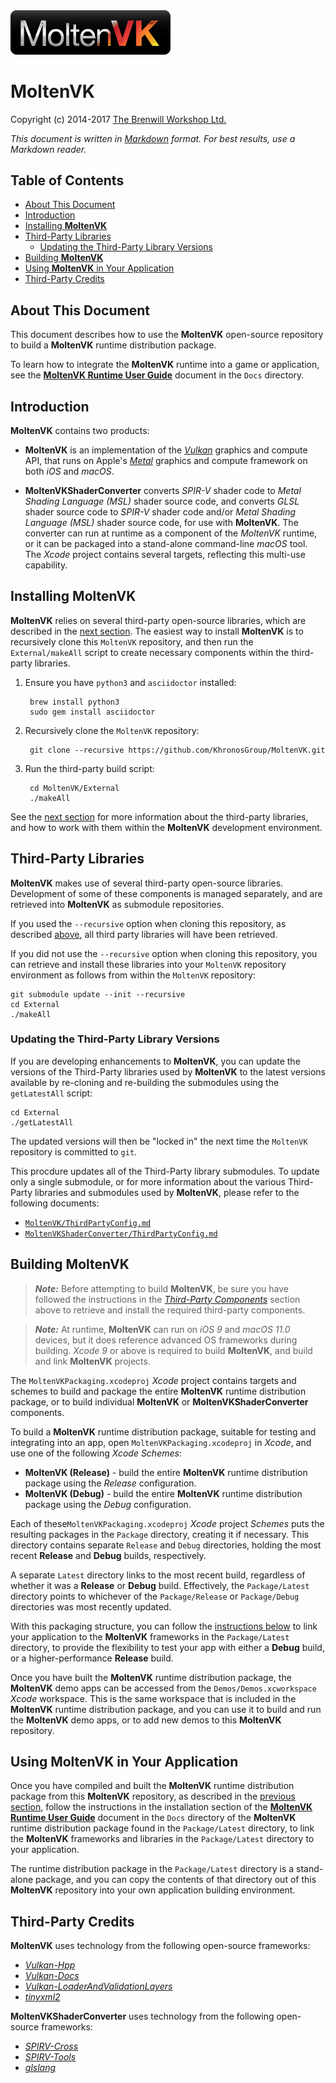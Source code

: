 <a class="site-logo" href="https://github.com/KhronosGroup/MoltenVK" title="MoltenVK">
	<img src="Docs/images/MoltenVK-Logo-Banner.png" alt="MoltenVK" style="width:256px;height:auto">
</a>



MoltenVK
========

Copyright (c) 2014-2017 [The Brenwill Workshop Ltd.](http://www.brenwill.com)

*This document is written in [Markdown](http://en.wikipedia.org/wiki/Markdown) format. 
For best results, use a Markdown reader.*



Table of Contents
-----------------

- [About This Document](#about_this)
- [Introduction](#intro)
- [Installing **MoltenVK**](#install)
- [Third-Party Libraries](#third-party)
	- [Updating the Third-Party Library Versions](#update_third-party)
- [Building **MoltenVK**](#building)
- [Using **MoltenVK** in Your Application](#using)
- [Third-Party Credits](#credits)



<a name="about_this"></a>
About This Document
-------------------

This document describes how to use the **MoltenVK** open-source repository to build a **MoltenVK** 
runtime distribution package.

To learn how to integrate the **MoltenVK** runtime into a game or application, see the 
[**MoltenVK Runtime User Guide**](Docs/MoltenVK_Runtime_UserGuide.md) document in the `Docs` directory. 



<a name="intro"></a>
Introduction
------------

**MoltenVK** contains two products:

- **MoltenVK** is an implementation of the [*Vulkan*](https://www.khronos.org/vulkan) 
  graphics and compute API, that runs on Apple's [*Metal*](https://developer.apple.com/metal) 
  graphics and compute framework on both *iOS* and *macOS*.

- **MoltenVKShaderConverter** converts *SPIR-V* shader code to *Metal Shading Language (MSL)*
  shader source code, and converts *GLSL* shader source code to *SPIR-V* shader code and/or
  *Metal Shading Language (MSL)* shader source code, for use with **MoltenVK**. The converter
  can run at runtime as a component of the *MoltenVK* runtime, or it can be packaged into a 
  stand-alone command-line *macOS* tool. The *Xcode* project contains several targets, 
  reflecting this multi-use capability.



<a name="install"></a>
Installing **MoltenVK**
-----------------------

**MoltenVK** relies on several third-party open-source libraries, which are described in the 
[next section](#third-party). The easiest way to install **MoltenVK** is to recursively clone 
this `MoltenVK` repository, and then run the `External/makeAll` script to create necessary 
components within the third-party libraries.

1. Ensure you have `python3` and `asciidoctor` installed:

		brew install python3
		sudo gem install asciidoctor

2. Recursively clone the `MoltenVK` repository:

		git clone --recursive https://github.com/KhronosGroup/MoltenVK.git

3. Run the third-party build script:

		cd MoltenVK/External
		./makeAll

See the [next section](#third-party) for more information about the third-party libraries, 
and how to work with them within the **MoltenVK** development environment.


<a name="third-party"></a>
Third-Party Libraries
---------------------

**MoltenVK** makes use of several third-party open-source libraries.
Development of some of these components is managed separately, and are retrieved into
**MoltenVK** as submodule repositories.

If you used the `--recursive` option when cloning this repository, as described 
[above](#install), all third party libraries will have been retrieved.

If you did not use the `--recursive` option when cloning this repository, you can retrieve 
and install these libraries into your `MoltenVK` repository environment as follows from within
the `MoltenVK` repository:

	git submodule update --init --recursive
	cd External
	./makeAll


<a name="update_third-party"></a>
### Updating the Third-Party Library Versions

If you are developing enhancements to **MoltenVK**, you can update the versions of the 
Third-Party libraries used by **MoltenVK** to the latest versions available by re-cloning 
and re-building the submodules using the `getLatestAll` script:

	cd External
	./getLatestAll

The updated versions will then be "locked in" the next time the `MoltenVK` repository is committed to `git`.

This procdure updates all of the Third-Party library submodules. To update only a single submodule,
or for more information about the various Third-Party libraries and submodules used by **MoltenVK**,
please refer to the following documents:

- [`MoltenVK/ThirdPartyConfig.md`](MoltenVK/ThirdPartyConfig.md)
- [`MoltenVKShaderConverter/ThirdPartyConfig.md`](MoltenVKShaderConverter/ThirdPartyConfig.md)



<a name="building"></a>
Building **MoltenVK**
-------------------

>***Note:*** Before attempting to build **MoltenVK**, be sure you have followed the 
instructions in the [*Third-Party Components*](#third-party) section above to retrieve 
and install the required third-party components.

>***Note:*** At runtime, **MoltenVK** can run on *iOS 9* and *macOS 11.0* devices, 
>but it does reference advanced OS frameworks during building. *Xcode 9* 
>or above is required to build **MoltenVK**, and build and link **MoltenVK** projects.

The `MoltenVKPackaging.xcodeproj` *Xcode* project contains targets and schemes to build 
and package the entire **MoltenVK** runtime distribution package, or to build individual 
**MoltenVK** or **MoltenVKShaderConverter** components.

To build a **MoltenVK** runtime distribution package, suitable for testing and integrating into an app, 
open `MoltenVKPackaging.xcodeproj` in *Xcode*, and use one of the following *Xcode Schemes*:

- **MoltenVK (Release)** - build the entire **MoltenVK** runtime distribution package using the 
  *Release* configuration.
- **MoltenVK (Debug)** - build the entire **MoltenVK** runtime distribution package using the 
  *Debug* configuration.

Each of these`MoltenVKPackaging.xcodeproj` *Xcode* project *Schemes* puts the resulting packages in the 
`Package` directory, creating it if necessary. This directory contains separate `Release` and `Debug` 
directories, holding the most recent **Release** and **Debug** builds, respectively.

A separate `Latest` directory links to  the most recent build, regardless of whether it was a **Release** 
or **Debug** build. Effectively, the `Package/Latest` directory points to whichever of the `Package/Release` 
or `Package/Debug` directories was most recently updated.

With this packaging structure, you can follow the [instructions below](#using) to link your application 
to the **MoltenVK** frameworks in the `Package/Latest` directory, to provide the flexibility to test your 
app with either a **Debug** build, or a higher-performance **Release** build.

Once you have built the **MoltenVK** runtime distribution package, the **MoltenVK** demo apps can be 
accessed from the `Demos/Demos.xcworkspace` *Xcode* workspace. This is the same workspace that is 
included in the **MoltenVK** runtime distribution package, and you can use it to build and run the
**MoltenVK** demo apps, or to add new demos to this **MoltenVK** repository.



<a name="using"></a>
Using **MoltenVK** in Your Application
--------------------------------------

Once you have compiled and built the **MoltenVK** runtime distribution package from this **MoltenVK** 
repository, as described in the [previous section](#building), follow the instructions in the installation 
section of the [**MoltenVK Runtime User Guide**](Docs/MoltenVK_Runtime_UserGuide.md#install) document in the
`Docs` directory of the **MoltenVK** runtime distribution package found in the `Package/Latest` directory,
to link the **MoltenVK** frameworks and libraries in the `Package/Latest` directory to your application.

The runtime distribution package in the `Package/Latest` directory is a stand-alone package, and you can copy 
the contents of that directory out of this **MoltenVK** repository into your own application building environment.



<a name="credits"></a>
Third-Party Credits
-------------------

**MoltenVK** uses technology from the following open-source frameworks:

- [*Vulkan-Hpp*](https://github.com/KhronosGroup/Vulkan-Hpp)
- [*Vulkan-Docs*](https://github.com/KhronosGroup/Vulkan-Docs)
- [*Vulkan-LoaderAndValidationLayers*](https://github.com/KhronosGroup/Vulkan-LoaderAndValidationLayers)
- [*tinyxml2*](https://github.com/leethomason/tinyxml2)

**MoltenVKShaderConverter** uses technology from the following open-source frameworks:

- [*SPIRV-Cross*](https://github.com/KhronosGroup/SPIRV-Cross)
- [*SPIRV-Tools*](https://github.com/KhronosGroup/SPIRV-Tools)
- [*glslang*](https://github.com/KhronosGroup/glslang)
